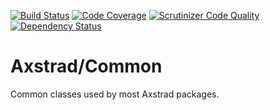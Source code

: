 [![Build Status](https://travis-ci.org/dankempster/axstrad-common.svg?branch=develop)](https://travis-ci.org/dankempster/axstrad-common)
[![Code Coverage](https://scrutinizer-ci.com/g/dankempster/axstrad-common/badges/coverage.png?b=develop)](https://scrutinizer-ci.com/g/dankempster/axstrad-common/?branch=develop)
[![Scrutinizer Code Quality](https://scrutinizer-ci.com/g/dankempster/axstrad-common/badges/quality-score.png?b=develop)](https://scrutinizer-ci.com/g/dankempster/axstrad-common/?branch=develop)
[![Dependency Status](https://www.versioneye.com/user/projects/54a1f71914969a276d0000bb/badge.svg?style=flat)](https://www.versioneye.com/user/projects/54a1f71914969a276d0000bb)


# Axstrad/Common

Common classes used by most Axstrad packages.

